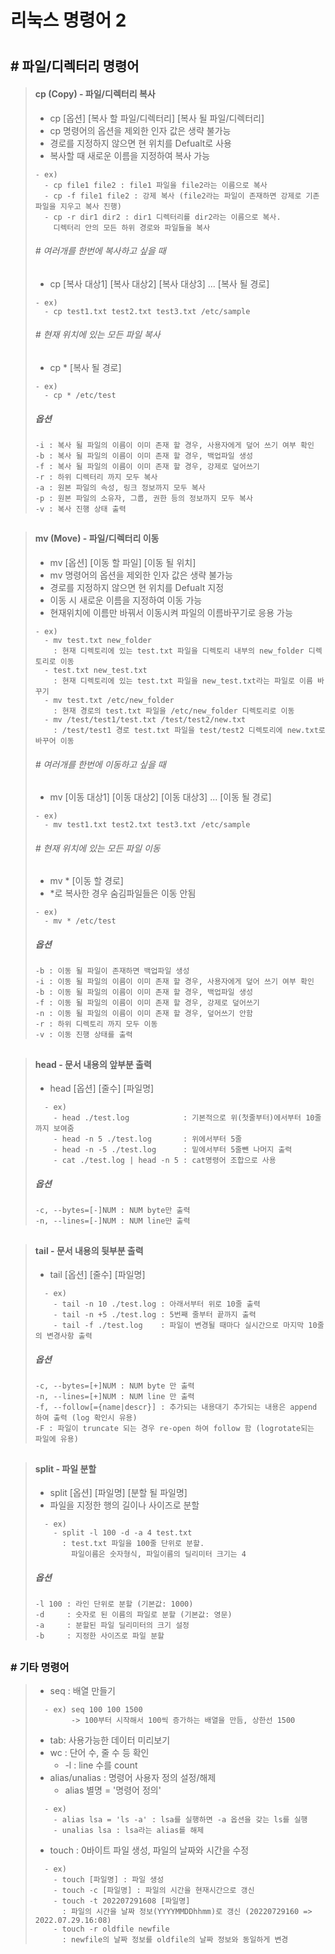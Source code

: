 # 리눅스 명령어 2
#


## # 파일/디렉터리 명령어

> #### cp (Copy) - 파일/디렉터리 복사
> - cp [옵션] [복사 할 파일/디렉터리] [복사 될 파일/디렉터리]
> - cp 명령어의 옵션을 제외한 인자 값은 생략 불가능
> - 경로를 지정하지 않으면 현 위치를 Defualt로 사용
> - 복사할 때 새로운 이름을 지정하여 복사 가능
> ```
> - ex)
>   - cp file1 file2 : file1 파일을 file2라는 이름으로 복사
>   - cp -f file1 file2 : 강제 복사 (file2라는 파일이 존재하면 강제로 기존 파일을 지우고 복사 진행)
>   - cp -r dir1 dir2 : dir1 디렉터리를 dir2라는 이름으로 복사.
>     디렉터리 안의 모든 하위 경로와 파일들을 복사
>```
> ###### # 여러개를 한번에 복사하고 싶을 때
> - cp [복사 대상1] [복사 대상2] [복사 대상3] ... [복사 될 경로]
> ```
> - ex)
>   - cp test1.txt test2.txt test3.txt /etc/sample
> ```
> ###### # 현재 위치에 있는 모든 파일 복사
> - cp * [복사 될 경로]
> ```
> - ex)
>   - cp * /etc/test
> ``` 
> ##### 옵션
> ```
> -i : 복사 될 파일의 이름이 이미 존재 할 경우, 사용자에게 덮어 쓰기 여부 확인
> -b : 복사 될 파일의 이름이 이미 존재 할 경우, 백업파일 생성
> -f : 복사 될 파일의 이름이 이미 존재 할 경우, 강제로 덮어쓰기
> -r : 하위 디렉터리 까지 모두 복사
> -a : 원본 파일의 속성, 링크 정보까지 모두 복사
> -p : 원본 파일의 소유자, 그룹, 권한 등의 정보까지 모두 복사
> -v : 복사 진행 상태 출력
> ```
##


> #### mv (Move) - 파일/디렉터리 이동
> - mv [옵션] [이동 할 파일] [이동 될 위치]
> - mv 명령어의 옵션을 제외한 인자 값은 생략 불가능
> - 경로를 지정하지 않으면 현 위치를 Defualt 지정
> - 이동 시 새로운 이름을 지정하여 이동 가능
> - 현재위치에 이름만 바꿔서 이동시켜 파일의 이름바꾸기로 응용 가능
> ```
> - ex)
>   - mv test.txt new_folder 
>     : 현재 디렉토리에 있는 test.txt 파일을 디렉토리 내부의 new_folder 디렉토리로 이동
>   - test.txt new_test.txt
>     : 현재 디렉토리에 있는 test.txt 파일을 new_test.txt라는 파일로 이름 바꾸기
>   - mv test.txt /etc/new_folder
>     : 현재 경로의 test.txt 파일을 /etc/new_folder 디렉토리로 이동
>   - mv /test/test1/test.txt /test/test2/new.txt 
>     : /test/test1 경로 test.txt 파일을 test/test2 디렉토리에 new.txt로 바꾸어 이동
>```
> ###### # 여러개를 한번에 이동하고 싶을 때
> - mv [이동 대상1] [이동 대상2] [이동 대상3] ... [이동 될 경로]
> ```
> - ex)
>   - mv test1.txt test2.txt test3.txt /etc/sample
> ```
>
> ###### # 현재 위치에 있는 모든 파일 이동
> - mv * [이동 할 경로]
> - *로 복사한 경우 숨김파일들은 이동 안됨
> ```
> - ex)
>   - mv * /etc/test
> ```
> ##### 옵션
> ```
> -b : 이동 될 파일이 존재하면 백업파일 생성
> -i : 이동 될 파일의 이름이 이미 존재 할 경우, 사용자에게 덮어 쓰기 여부 확인
> -b : 이동 될 파일의 이름이 이미 존재 할 경우, 백업파일 생성
> -f : 이동 될 파일의 이름이 이미 존재 할 경우, 강제로 덮어쓰기
> -n : 이동 될 파일의 이름이 이미 존재 할 경우, 덮어쓰기 안함
> -r : 하위 디렉토리 까지 모두 이동
> -v : 이동 진행 상태를 출력
> ```
##


> #### head - 문서 내용의 앞부분 출력
> - head [옵션] [줄수] [파일명]
> ```
>   - ex) 
>     - head ./test.log            : 기본적으로 위(첫줄부터)에서부터 10줄까지 보여줌
>     - head -n 5 ./test.log       : 위에서부터 5줄
>     - head -n -5 ./test.log      : 밑에서부터 5줄뺀 나머지 출력
>     - cat ./test.log | head -n 5 : cat명령어 조합으로 사용
> ```
> ##### 옵션
> ```
> -c, --bytes=[-]NUM : NUM byte만 출력
> -n, --lines=[-]NUM : NUM line만 출력
> ```
##


> #### tail - 문서 내용의 뒷부분 출력
> - tail [옵션] [줄수] [파일명]
> ```
>   - ex) 
>     - tail -n 10 ./test.log : 아래서부터 위로 10줄 출력
>     - tail -n +5 ./test.log : 5번째 줄부터 끝까지 출력
>     - tail -f ./test.log    : 파일이 변경될 때마다 실시간으로 마지막 10줄의 변경사항 출력
> ```
> ##### 옵션
> ```
> -c, --bytes=[+]NUM : NUM byte 만 출력
> -n, --lines=[+]NUM : NUM line 만 출력
> -f, --follow[={name|descr}] : 추가되는 내용대기 추가되는 내용은 append 하여 출력 (log 확인시 유용)
> -F : 파일이 truncate 되는 경우 re-open 하여 follow 함 (logrotate되는 파일에 유용)
> ```
##


> #### split - 파일 분할
> - split [옵션] [파일명] [분할 될 파일명]
> - 파일을 지정한 행의 길이나 사이즈로 분할
> ```
>   - ex) 
>     - split -l 100 -d -a 4 test.txt
>       : test.txt 파일을 100줄 단위로 분할.
>         파일이름은 숫자형식, 파일이름의 딜리미터 크기는 4
> ```
> ##### 옵션
> ```
> -l 100 : 라인 단위로 분할 (기본값: 1000)
> -d     : 숫자로 된 이름의 파일로 분할 (기본값: 영문)
> -a     : 분할된 파일 딜리미터의 크기 설정
> -b     : 지정한 사이즈로 파일 분할
> ```
##


### # 기타 명령어
> - seq : 배열 만들기
> ``` 
>   - ex) seq 100 100 1500
>         -> 100부터 시작해서 100씩 증가하는 배열을 만듬, 상한선 1500
> ```
> - tab: 사용가능한 데이터 미리보기
> - wc : 단어 수, 줄 수 등 확인
>   - -l : line 수를 count
> - alias/unalias : 명령어 사용자 정의 설정/해제
>   - alias 별명 = '명령어 정의'
> ```
>   - ex)
>     - alias lsa = 'ls -a' : lsa를 실행하면 -a 옵션을 갖는 ls를 실행
>     - unalias lsa : lsa라는 alias를 해제
> ```
> - touch : 0바이트 파일 생성, 파일의 날짜와 시간을 수정
> ```
>   - ex)
>     - touch [파일명] : 파일 생성
>     - touch -c [파일명] : 파일의 시간을 현재시간으로 갱신
>     - touch -t 202207291608 [파일명] 
>       : 파일의 시간을 날짜 정보(YYYYMMDDhhmm)로 갱신 (20220729160 => 2022.07.29.16:08)
>     - touch -r oldfile newfile 
>       : newfile의 날짜 정보를 oldfile의 날짜 정보와 동일하게 변경
> ```
##


